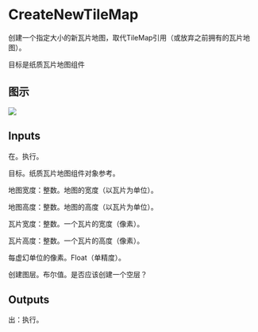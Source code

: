 # CreateNewTileMap

创建一个指定大小的新瓦片地图，取代TileMap引用（或放弃之前拥有的瓦片地图）。

目标是纸质瓦片地图组件

## 图示

![]($-20221218-21021513.png)

## Inputs

在。执行。

目标。纸质瓦片地图组件对象参考。

地图宽度：整数。地图的宽度（以瓦片为单位）。

地图高度：整数。地图的高度（以瓦片为单位）。

瓦片宽度：整数。一个瓦片的宽度（像素）。

瓦片高度：整数。一个瓦片的高度（像素）。

每虚幻单位的像素。Float（单精度）。

创建图层。布尔值。是否应该创建一个空层？  

## Outputs

出：执行。
